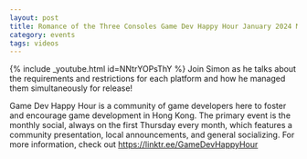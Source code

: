 ```yaml
---
layout: post
title: Romance of the Three Consoles Game Dev Happy Hour January 2024 Monthly
category: events
tags: videos
---
```


{% include _youtube.html id=NNtrYOPsThY %}
Join Simon as he talks about the requirements and restrictions for each platform and how he managed them simultaneously for release!

Game Dev Happy Hour is a community of game developers here to foster and encourage game development in Hong Kong. The primary event is the monthly social, always on the first Thursday every month, which features a community presentation, local announcements, and general socializing. For more information, check out https://linktr.ee/GameDevHappyHour
